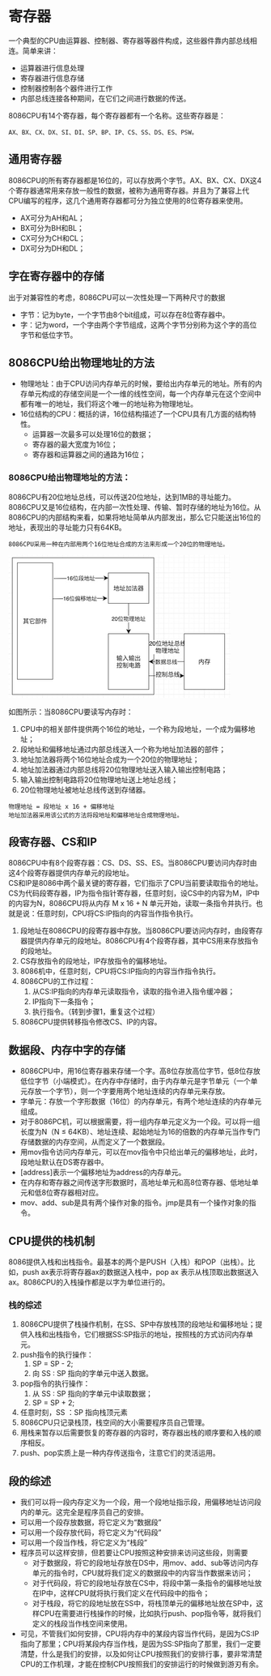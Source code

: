 # 寄存器
一个典型的CPU由运算器、控制器、寄存器等器件构成，这些器件靠内部总线相连。简单来讲：
+ 运算器进行信息处理
+ 寄存器进行信息存储
+ 控制器控制各个器件进行工作
+ 内部总线连接各种期间，在它们之间进行数据的传送。

8086CPU有14个寄存器，每个寄存器都有一个名称。这些寄存器是：

    AX、BX、CX、DX、SI、DI、SP、BP、IP、CS、SS、DS、ES、PSW。

## 通用寄存器
8086CPU的所有寄存器都是16位的，可以存放两个字节。AX、BX、CX、DX这4个寄存器通常用来存放一般性的数据，被称为通用寄存器。并且为了兼容上代CPU编写的程序，这几个通用寄存器都可分为独立使用的8位寄存器来使用。
+ AX可分为AH和AL；
+ BX可分为BH和BL；
+ CX可分为CH和CL；
+ DX可分为DH和DL；
  
## 字在寄存器中的存储
出于对兼容性的考虑，8086CPU可以一次性处理一下两种尺寸的数据
+ 字节：记为byte，一个字节由8个bit组成，可以存在8位寄存器中。
+ 字：记为word，一个字由两个字节组成，这两个字节分别称为这个字的高位字节和低位字节。

## 8086CPU给出物理地址的方法
+ 物理地址：由于CPU访问内存单元的时候，要给出内存单元的地址。所有的内存单元构成的存储空间是一个一维的线性空间，每一个内存单元在这个空间中都有唯一的地址，我们将这个唯一的地址称为物理地址。
+ 16位结构的CPU：概括的讲，16位结构描述了一个CPU具有几方面的结构特性。
  + 运算器一次最多可以处理16位的数据；
  + 寄存器的最大宽度为16位；
  + 寄存器和运算器之间的通路为16位；

### 8086CPU给出物理地址的方法：
8086CPU有20位地址总线，可以传送20位地址，达到1MB的寻址能力。8086CPU又是16位结构，在内部一次性处理、传输、暂时存储的地址为16位。从8086CPU的内部结构来看，如果将地址简单从内部发出，那么它只能送出16位的地址，表现出的寻址能力只有64KB。

    8086CPU采用一种在内部用两个16位地址合成的方法来形成一个20位的物理地址。

![8086_cpu_addr](IMG_02.8086_cpu_addr.jpg)

如图所示：当8086CPU要读写内存时：
1. CPU中的相关部件提供两个16位的地址，一个称为段地址，一个成为偏移地址；
2. 段地址和偏移地址通过内部总线送入一个称为地址加法器的部件；
3. 地址加法器将两个16位地址合成为一个20位的物理地址；
4. 地址加法器通过内部总线将20位物理地址送入输入输出控制电路；
5. 输入输出控制电路将20位物理地址送上地址总线；
6. 20位物理地址被地址总线传送到存储器。

```
物理地址 = 段地址 x 16 + 偏移地址
地址加法器采用该公式的方法将段地址和偏移地址合成物理地址。
```

## 段寄存器、CS和IP
8086CPU中有8个段寄存器：CS、DS、SS、ES。当8086CPU要访问内存时由这4个段寄存器提供内存单元的段地址。<br/>
CS和IP是8086中两个最关键的寄存器，它们指示了CPU当前要读取指令的地址。CS为代码段寄存器，IP为指令指针寄存器，任意时刻，设CS中的内容为M，IP中的内容为N，8086CPU将从内存 M x 16 + N 单元开始，读取一条指令并执行。也就是说：任意时刻，CPU将CS:IP指向的内容当作指令执行。

1. 段地址在8086CPU的段寄存器中存放。当8086CPU要访问内存时，由段寄存器提供内存单元的段地址。8086CPU有4个段寄存器，其中CS用来存放指令的段地址。
2. CS存放指令的段地址，IP存放指令的偏移地址。
3. 8086机中，任意时刻，CPU将CS:IP指向的内容当作指令执行。
4. 8086CPU的工作过程：
   1. 从CS:IP指向的内存单元读取指令，读取的指令进入指令缓冲器；
   2. IP指向下一条指令；
   3. 执行指令。（转到步骤1，重复这个过程）
5. 8086CPU提供转移指令修改CS、IP的内容。

## 数据段、内存中字的存储
+ 8086CPU中，用16位寄存器来存储一个字。高8位存放高位字节，低8位存放低位字节（小端模式）。在内存中存储时，由于内存单元是字节单元（一个单元存放一个字节），则一个字要用两个地址连续的内存单元来存放。<br/>
+ 字单元：存放一个字形数据（16位）的内存单元，有两个地址连续的内存单元组成。
+ 对于8086PC机，可以根据需要，将一组内存单元定义为一个段。可以将一组长度为N（N ≤ 64KB）、地址连续、起始地址为16的倍数的内存单元当作专门存储数据的内存空间，从而定义了一个数据段。
+ 用mov指令访问内存单元，可以在mov指令中只给出单元的偏移地址，此时，段地址默认在DS寄存器中。
+ [address]表示一个偏移地址为address的内存单元。
+ 在内存和寄存器之间传送字形数据时，高地址单元和高8位寄存器、低地址单元和低8位寄存器相对应。
+ mov、add、sub是具有两个操作对象的指令。jmp是具有一个操作对象的指令。

## CPU提供的栈机制
8086提供入栈和出栈指令。最基本的两个是PUSH（入栈）和POP（出栈）。比如，push ax表示将寄存器ax的数据送入栈中，pop ax 表示从栈顶取出数据送入ax。8086CPU的入栈操作都是以字为单位进行的。

### 栈的综述
1. 8086CPU提供了栈操作机制，在SS、SP中存放栈顶的段地址和偏移地址；提供入栈和出栈指令，它们根据SS:SP指示的地址，按照栈的方式访问内存单元。
2. push指令的执行操作：
   1. SP = SP - 2;
   2. 向 SS : SP 指向的字单元中送入数据。
3. pop指令的执行操作：
   1. 从 SS : SP 指向的字单元中读取数据；
   2. SP = SP + 2;
4. 任意时刻，SS ：SP 指向栈顶元素
5. 8086CPU只记录栈顶，栈空间的大小需要程序员自己管理。
6. 用栈来暂存以后需要恢复的寄存器的内容时，寄存器出栈的顺序要和入栈的顺序相反。
7. push、pop实质上是一种内存传送指令，注意它们的灵活运用。

## 段的综述
+ 我们可以将一段内存定义为一个段，用一个段地址指示段，用偏移地址访问段内的单元。这完全是程序员自己的安排。
+ 可以用一个段存放数据，将它定义为“数据段”
+ 可以用一个段存放代码，将它定义为“代码段”
+ 可以用一个段当作栈，将它定义为“栈段”
+ 程序员可以这样安排，但若要让CPU按照这种安排来访问这些段，则需要
  + 对于数据段，将它的段地址存放在DS中，用mov、add、sub等访问内存单元的指令时，CPU就将我们定义的数据段中的内容当作数据来访问；
  + 对于代码段，将它的段地址存放在CS中，将段中第一条指令的偏移地址放在IP中，这样CPU就将执行我们定义在代码段中的指令；
  + 对于栈段，将它的段地址放在SS中，将栈顶单元的偏移地址放在SP中，这样CPU在需要进行栈操作的时候，比如执行push、pop指令等，就将我们定义的栈段当作栈空间来使用。
+ 可见，不管我们如何安排，CPU将内存中的某段内容当作代码，是因为CS:IP指向了那里；CPU将某段内存当作栈，是因为SS:SP指向了那里，我们一定要清楚，什么是我们的安排，以及如何让CPU按照我们的安排行事，要非常清楚CPU的工作机理，才能在控制CPU按照我们的安排运行的时候做到游刃有余。